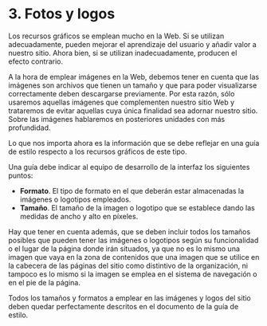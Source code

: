# 3. **Fotos y logos**

Los recursos gráficos se emplean mucho en la Web. Si se utilizan adecuadamente, pueden mejorar el aprendizaje del usuario y añadir valor a nuestro sitio. Ahora bien, si se utilizan inadecuadamente, producen el efecto contrario.

A la hora de emplear imágenes en la Web, debemos tener en cuenta que las imágenes son archivos que tienen un tamaño y que para poder visualizarse correctamente deben descargarse previamente. Por esta razón, sólo usaremos aquellas imágenes que complementen nuestro sitio Web y trataremos de evitar aquellas cuya única finalidad sea adornar nuestro sitio. Sobre las imágenes hablaremos en posteriores unidades con más profundidad.

Lo que nos importa ahora es la información que se debe reflejar en una guía de estilo respecto a los recursos gráficos de este tipo.

Una guía debe indicar al equipo de desarrollo de la interfaz los siguientes puntos:

- **Formato**. El tipo de formato en el que deberán estar almacenadas la imágenes o logotipos empleados.
- **Tamaño**. El tamaño de la imagen o logotipo que se establece dando las medidas de ancho y alto en píxeles.

Hay que tener en cuenta además, que se deben incluir todos los tamaños posibles que pueden tener las imágenes o logotipos según su funcionalidad o el lugar de la página donde irán situados, ya que no es lo mismo una imagen que vaya en la zona de contenidos que una imagen que se utilice en la cabecera de las páginas del sitio como distintivo de la organización, ni tampoco es lo mismo si la imagen se emplea en el sistema de navegación o en el pie de la página.

Todos los tamaños y formatos a emplear en las imágenes y logos del sitio deben quedar perfectamente descritos en el documento de la guía de estilo.